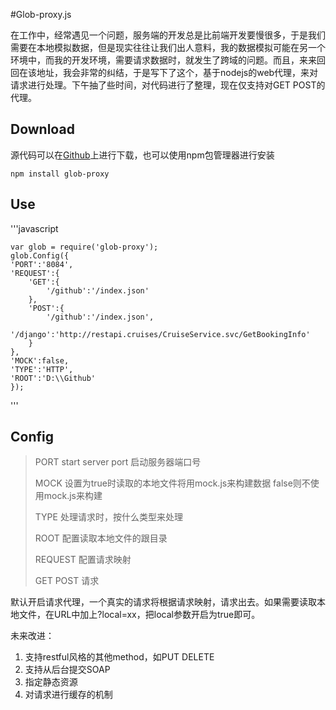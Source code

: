 #Glob-proxy.js

在工作中，经常遇见一个问题，服务端的开发总是比前端开发要慢很多，于是我们需要在本地模拟数据，但是现实往往让我们出人意料，我的数据模拟可能在另一个环境中，而我的开发环境，需要请求数据时，就发生了跨域的问题。而且，来来回回在该地址，我会非常的纠结，于是写下了这个，基于nodejs的web代理，来对请求进行处理。下午抽了些时间，对代码进行了整理，现在仅支持对GET POST的代理。

## Download
源代码可以在[Github]()上进行下载，也可以使用npm包管理器进行安装

	npm install glob-proxy
## Use
'''javascript
	
	var glob = require('glob-proxy');
	glob.Config({
	'PORT':'8084',
	'REQUEST':{
		'GET':{
			'/github':'/index.json'
		},
		'POST':{
			'/github':'/index.json',
			'/django':'http://restapi.cruises/CruiseService.svc/GetBookingInfo'
		}
	},
	'MOCK':false,
	'TYPE':'HTTP',
	'ROOT':'D:\\Github'
	});
'''
## Config

>
>PORT start server port 启动服务器端口号
>
>MOCK 设置为true时读取的本地文件将用mock.js来构建数据 false则不使用mock.js来构建
>
>TYPE 处理请求时，按什么类型来处理	
>
>ROOT 配置读取本地文件的跟目录
>
>REQUEST 配置请求映射
>
>GET POST 请求
>

默认开启请求代理，一个真实的请求将根据请求映射，请求出去。如果需要读取本地文件，在URL中加上?local=xx，把local参数开启为true即可。


未来改进：

	
1. 支持restful风格的其他method，如PUT DELETE
2. 支持从后台提交SOAP
3. 指定静态资源
4. 对请求进行缓存的机制






